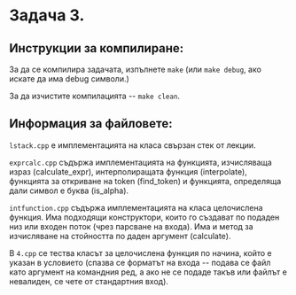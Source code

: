 Задача 3.
=========


Инструкции за компилиране:
--------------------------

За да се компилира задачата, изпълнете `make`
(или `make debug`, ако искате да има debug символи.)

За да изчистите компилацията -- `make clean`.


Информация за файловете:
------------------------

`lstack.cpp` е имплементацията на класа свързан стек от лекции.

`exprcalc.cpp` съдържа имплементацията на функцията, изчисляваща израз
(calculate_expr), интерполиращата функция (interpolate), функцията за
откриване на token (find_token) и функцията, определяща дали символ е буква
(is_alpha).

`intfunction.cpp` съдържа имплементацията на класа целочислена функция.
Има подходящи конструктори, които го създават по подаден низ или входен поток
(чрез парсване на входа).  Има и метод за изчисляване на стойността по даден
аргумент (calculate).

В `4.cpp` сe тества класът за целочислена функция по начина, който е указан в
условието (спазва се форматът на входа -- подава се файл като аргумент на
командния ред, а ако не се подаде такъв или файлът е невалиден, се чете от
стандартния вход).
